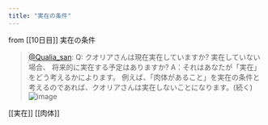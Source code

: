 ```yaml
---
title: "実在の条件"
---
```


from [[10日目]]
実在の条件
> [@Qualia_san](https://twitter.com/Qualia_san/status/1588989845560791040?s=20&t=NhNgLSnPlARQJ7gAWpxMtw): Q: クオリアさんは現在実在していますか? 実在していない場合、 将来的に実在する予定はありますか?
> A：それはあなたが「実在」をどう考えるかによります。
> 例えば、「肉体があること」を実在の条件と考えるのであれば、クオリアさんは実在しないことになります。(続く)
> ![image](https://pbs.twimg.com/media/Fg0506PVEAAJ8L6.png)

[[実在]]
[[肉体]]
